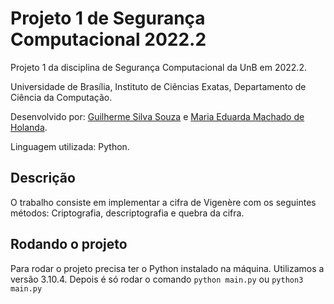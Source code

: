 # Projeto 1 de Segurança Computacional 2022.2

Projeto 1 da disciplina de Segurança Computacional da UnB em 2022.2.

Universidade de Brasília, Instituto de Ciências Exatas, Departamento de Ciência da Computação.

Desenvolvido por: [Guilherme Silva Souza](https://github.com/gss214) e [Maria Eduarda Machado de Holanda](https://github.com/dudaholandah).

Linguagem utilizada: Python.

## Descrição

O trabalho consiste em implementar a cifra de Vigenère com os seguintes métodos: Criptografia, descriptografia e quebra da cifra.

## Rodando o projeto

Para rodar o projeto precisa ter o Python instalado na máquina. Utilizamos a versão 3.10.4. Depois é só rodar o comando `python main.py` ou `python3 main.py`